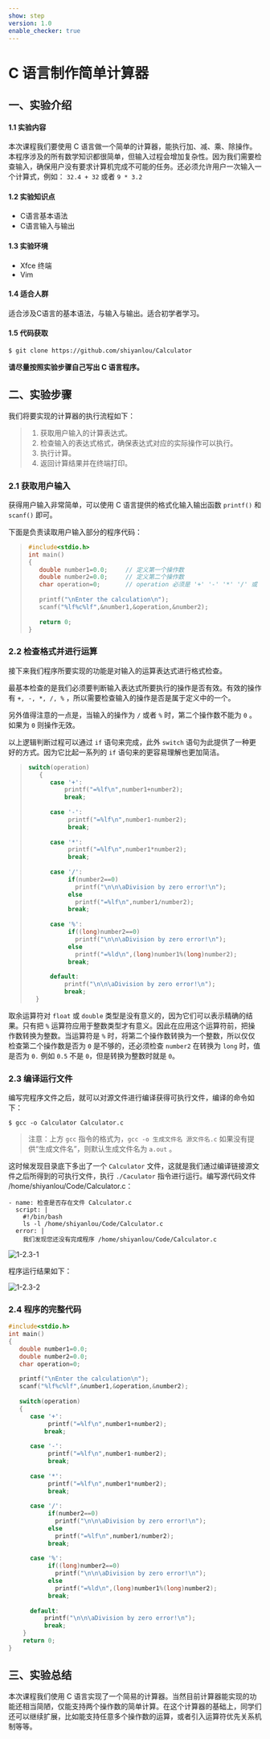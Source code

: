 ```yaml
---
show: step
version: 1.0
enable_checker: true
---
```


# C 语言制作简单计算器

## 一、实验介绍


#### 1.1 实验内容
本次课程我们要使用 C 语言做一个简单的计算器，能执行加、减、乘、除操作。本程序涉及的所有数学知识都很简单，但输入过程会增加复杂性。因为我们需要检查输入，确保用户没有要求计算机完成不可能的任务。还必须允许用户一次输入一个计算式，例如：
`32.4 + 32` 或者 `9 * 3.2`

#### 1.2 实验知识点
- C语言基本语法
- C语言输入与输出

#### 1.3 实验环境
- Xfce 终端
- Vim


#### 1.4 适合人群
适合涉及C语言的基本语法，与输入与输出。适合初学者学习。

#### 1.5 代码获取
```bash
$ git clone https://github.com/shiyanlou/Calculator
```
**请尽量按照实验步骤自己写出 C 语言程序。**


## 二、实验步骤
我们将要实现的计算器的执行流程如下：

> 1. 获取用户输入的计算表达式。
> 2. 检查输入的表达式格式，确保表达式对应的实际操作可以执行。
> 3. 执行计算。
> 4. 返回计算结果并在终端打印。
>



### 2.1 获取用户输入

获得用户输入非常简单，可以使用 C 语言提供的格式化输入输出函数 `printf()` 和 `scanf()` 即可。

下面是负责读取用户输入部分的程序代码：

> ```c
> #include<stdio.h>
> int main()
> {
>    double number1=0.0;     // 定义第一个操作数
>    double number2=0.0;     // 定义第二个操作数
>    char operation=0;       // operation 必须是 '+' '-' '*' '/' 或 '%'
>    
>    printf("\nEnter the calculation\n");
>    scanf("%lf%c%lf",&number1,&operation,&number2);
>   
>    return 0;  
> }
> ```
>

### 2.2 检查格式并进行运算

接下来我们程序所要实现的功能是对输入的运算表达式进行格式检查。

最基本检查的是我们必须要判断输入表达式所要执行的操作是否有效。有效的操作有 `+, -, *, /, %` ，所以需要检查输入的操作是否是属于定义中的一个。

另外值得注意的一点是，当输入的操作为 `/` 或者 `%` 时，第二个操作数不能为 `0` 。如果为 `0` 则操作无效。

以上逻辑判断过程可以通过 `if` 语句来完成，此外 `switch` 语句为此提供了一种更好的方式。因为它比起一系列的 `if` 语句来的更容易理解也更加简洁。

> ```c
> switch(operation)
>    {
>       case '+':
>           printf("=%lf\n",number1+number2);
>           break;
>           
>       case '-':
>            printf("=%lf\n",number1-number2);
>            break;
>            
>       case '*':
>            printf("=%lf\n",number1*number2);
>            break;
>         
>       case '/':
>            if(number2==0)
>              printf("\n\n\aDivision by zero error!\n");
>            else
>              printf("=%lf\n",number1/number2);
>            break;
>              
>       case '%':
>            if((long)number2==0)  
>              printf("\n\n\aDivision by zero error!\n"); 
>            else
>              printf("=%ld\n",(long)number1%(long)number2);      
>            break;
>       
>       default:
>           printf("\n\n\aDivision by zero error!\n");
>           break;
>   }
> ```
>

取余运算符对 `float` 或 `double` 类型是没有意义的，因为它们可以表示精确的结果。只有把 `%` 运算符应用于整数类型才有意义。因此在应用这个运算符前，把操作数转换为整数。当运算符是 `%` 时，将第二个操作数转换为一个整数，所以仅仅检查第二个操作数是否为 `0` 是不够的，还必须检查 `number2` 在转换为 `long` 时，值是否为 `0.` 例如 `0.5` 不是 `0`，但是转换为整数时就是 `0`。

### 2.3 编译运行文件

编写完程序文件之后，就可以对源文件进行编译获得可执行文件，编译的命令如下：

```
$ gcc -o Calculator Calculator.c
```

> 注意：上方 `gcc` 指令的格式为，`gcc -o 生成文件名 源文件名.c` 如果没有提供“生成文件名”，则默认生成文件名为 `a.out` 。

这时候发现目录底下多出了一个 `Calculator` 文件，这就是我们通过编译链接源文件之后所得到的可执行文件，执行 `./Caculator` 指令进行运行。编写源代码文件 /home/shiyanlou/Code/Calculator.c：

```checker
- name: 检查是否存在文件 Calculator.c
  script: |
    #!/bin/bash
    ls -l /home/shiyanlou/Code/Calculator.c
  error: | 
    我们发现您还没有完成程序 /home/shiyanlou/Code/Calculator.c
```
![1-2.3-1](https://doc.shiyanlou.com/document-uid242676labid314timestamp1474653687726.png/wm)

程序运行结果如下：

![1-2.3-2](https://doc.shiyanlou.com/document-uid242676labid314timestamp1474652960595.png/wm)

### 2.4 程序的完整代码

```c
#include<stdio.h>
int main()
{
   double number1=0.0;
   double number2=0.0;
   char operation=0;
   
   printf("\nEnter the calculation\n");
   scanf("%lf%c%lf",&number1,&operation,&number2);
   
   switch(operation)
   {
      case '+':
           printf("=%lf\n",number1+number2);
          break;
          
      case '-':
           printf("=%lf\n",number1-number2);
           break;
           
      case '*':
           printf("=%lf\n",number1*number2);
           break;
        
      case '/':
           if(number2==0)
             printf("\n\n\aDivision by zero error!\n");
           else
             printf("=%lf\n",number1/number2);
           break;
             
      case '%':
           if((long)number2==0)  
             printf("\n\n\aDivision by zero error!\n"); 
           else
             printf("=%ld\n",(long)number1%(long)number2);      
           break;
      
      default:
          printf("\n\n\aDivision by zero error!\n");
          break;          
    }
    return 0;
}
```

## 三、实验总结
本次课程我们使用 C 语言实现了一个简易的计算器。当然目前计算器能实现的功能还相当简陋，仅能支持两个操作数的简单计算。在这个计算器的基础上，同学们还可以继续扩展，比如能支持任意多个操作数的运算，或者引入运算符优先关系机制等等。


